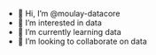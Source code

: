 - 👋 Hi, I’m @moulay-datacore
- 👀 I’m interested in data
- 🌱 I’m currently learning data
- 💞️ I’m looking to collaborate on data

<!---
moulay-datacore/moulay-datacore is a ✨ special ✨ repository because its `README.md` (this file) appears on your GitHub profile.
You can click the Preview link to take a look at your changes.
--->
